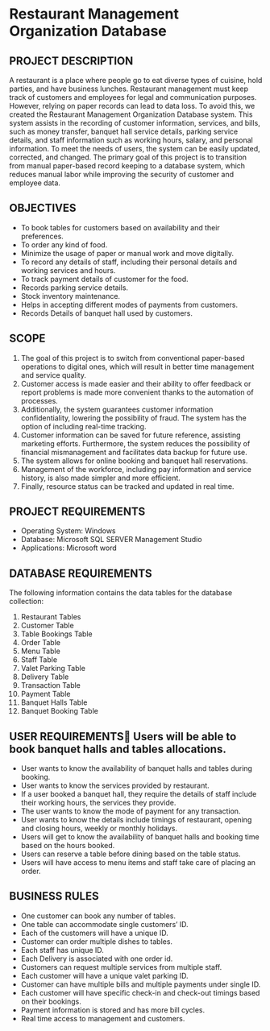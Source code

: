 
# Restaurant Management Organization Database



## PROJECT DESCRIPTION

A restaurant is a place where people go to eat diverse types of cuisine, hold parties, and have business lunches. Restaurant management must keep track of customers and employees for legal and communication purposes.
However, relying on paper records can lead to data loss. To avoid this, we created the Restaurant Management Organization Database system. This system assists in the recording of customer information, services, and bills, such as money transfer, banquet hall service details, parking service details, and staff information such as working hours, salary, and personal information.
To meet the needs of users, the system can be easily updated, corrected, and changed. The primary goal of this project is to transition from manual paper-based record keeping to a database system, which reduces manual labor while improving the security of customer and employee data.

## OBJECTIVES

- To book tables for customers based on availability and their preferences. 
- To order any kind of food.  
- Minimize the usage of paper or manual work and move digitally. 
- To record any details of staff, including their personal details and working services and hours.
- To track payment details of customer for the food.
- Records parking service details. 
- Stock inventory maintenance.
- Helps in accepting different modes of payments from customers. 
- Records Details of banquet hall used by customers.

## SCOPE

1. The goal of this project is to switch from conventional paper-based operations to digital ones, which will result in better time management and service quality.
2. Customer access is made easier and their ability to offer feedback or report problems is made more convenient thanks to the automation of processes.
3. Additionally, the system guarantees customer information confidentiality, lowering the possibility of fraud. The system has the option of including real-time tracking.
4. Customer information can be saved for future reference, assisting marketing efforts. Furthermore, the system reduces the possibility of financial mismanagement and facilitates data backup for future use.
5. The system allows for online booking and banquet hall reservations.
6. Management of the workforce, including pay information and service history, is also made simpler and more efficient. 
7. Finally, resource status can be tracked and updated in real time.




## PROJECT REQUIREMENTS
- Operating System: Windows 
- Database: Microsoft SQL SERVER Management Studio
- Applications: Microsoft word

## DATABASE REQUIREMENTS
The following information contains the data tables for the database collection:
1.	Restaurant Tables 
2.	Customer Table
3.	Table Bookings Table
4.	Order Table
5.	Menu Table
6.	Staff Table
7.	Valet Parking Table
8.	Delivery Table
9.	Transaction Table
10.	Payment Table
11.	Banquet Halls Table
12.	Banquet Booking Table

## USER REQUIREMENTS	Users will be able to book banquet halls and tables allocations. 
-	User wants to know the availability of banquet halls and tables during booking.
-	User wants to know the services provided by restaurant.
-	If a user booked a banquet hall, they require the details of staff include their working hours, the services they provide.
-	The user wants to know the mode of payment for any transaction.
-	User wants to know the details include timings of restaurant, opening and closing hours, weekly or monthly holidays. 
-	Users will get to know the availability of banquet halls and booking time based on the hours booked.
-	Users can reserve a table before dining based on the table status.
-	Users will have access to menu items and staff take care of placing an order.

## BUSINESS RULES

-	One customer can book any number of tables. 
-	One table can accommodate single customers’ ID. 
-	Each of the customers will have a unique ID. 
-	Customer can order multiple dishes to tables. 
-	Each staff has unique ID.
-	Each Delivery is associated with one order id.
-	Customers can request multiple services from multiple staff.
-	Each customer will have a unique valet parking ID. 
-	Customer can have multiple bills and multiple payments under single ID. 
-	Each customer will have specific check-in and check-out timings based on their bookings. 
-	Payment information is stored and has more bill cycles. 
-	Real time access to management and customers. 
